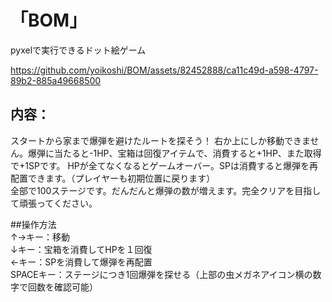 # 「BOM」  
pyxelで実行できるドット絵ゲーム  

https://github.com/yoikoshi/BOM/assets/82452888/ca11c49d-a598-4797-89b2-885a49668500


## 内容：  
スタートから家まで爆弾を避けたルートを探そう！ 
右か上にしか移動できません。爆弾に当たると-1HP、宝箱は回復アイテムで、消費すると+1HP、また取得で+1SPです。
HPが全てなくなるとゲームオーバー。SPは消費すると爆弾を再配置できます。（プレイヤーも初期位置に戻ります）  
全部で100ステージです。だんだんと爆弾の数が増えます。完全クリアを目指して頑張ってください。  

##操作方法  
↑→キー：移動  
↓キー：宝箱を消費してHPを１回復  
←キー：SPを消費して爆弾を再配置  
SPACEキー：ステージにつき1回爆弾を探せる（上部の虫メガネアイコン横の数字で回数を確認可能）  

